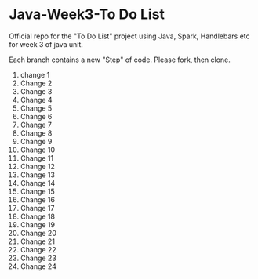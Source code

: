 # Java-Week3-To Do List
Official repo for the "To Do List" project using Java, Spark, Handlebars etc for week 3 of java unit.

Each branch contains a new "Step" of code. Please fork, then clone.

1. change 1
2. Change 2
3. Change 3
4. Change 4
5. Change 5
6. Change 6
7. Change 7
8. Change 8
9. Change 9
10. Change 10
11. Change 11
12. Change 12
13. Change 13
14. Change 14
15. Change 15
16. Change 16
17. Change 17
18. Change 18
19. Change 19
20. Change 20
21. Change 21
22. Change 22
23. Change 23
24. Change 24
